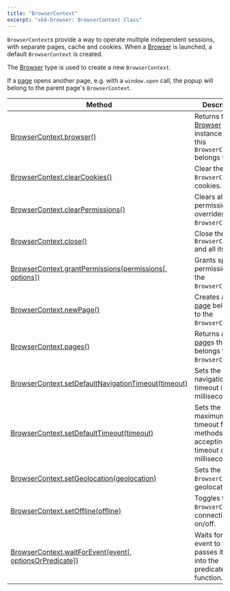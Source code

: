 ```yaml
---
title: "BrowserContext"
excerpt: "xk6-browser: BrowserContext Class"
---
```


`BrowserContext`s provide a way to operate multiple independent sessions, with separate pages, cache and cookies. When a [Browser](/javascript-api/xk6-browser/browser) is launched, a default `BrowserContext` is created.

The [Browser](/javascript-api/xk6-browser/browser) type is used to create a new `BrowserContext`.

If a [page](/javascript-api/xk6-browser/page) opens another page, e.g. with a `window.open` call, the popup will belong to the parent page's `BrowserContext`.


| Method                                                                                                                                          | Description                                                                                                |
|-------------------------------------------------------------------------------------------------------------------------------------------------|------------------------------------------------------------------------------------------------------------|
| [BrowserContext.browser()](/javascript-api/xk6-browser/browsercontext/browser/)                                                                 | Returns the [Browser](/javascript-api/xk6-browser/browser) instance that this `BrowserContext` belongs to. |
| <BWIPT id="442"/> [BrowserContext.clearCookies()](/javascript-api/xk6-browser/browsercontext/clearcookies/)                                     | Clear the `BrowserContext`'s cookies.                                                                      |
| <BWIPT id="443"/> [BrowserContext.clearPermissions()](/javascript-api/xk6-browser/browsercontext/clearpermissions)                              | Clears all permission overrides for the `BrowserContext`.                                                  |
| [BrowserContext.close()](/javascript-api/xk6-browser/browsercontext/close)                                                                      | Close the `BrowserContext` and all its [page](/javascript-api/xk6-browser/page)s.                          |
| [BrowserContext.grantPermissions(permissions[, options])](/javascript-api/xk6-browser/browsercontext/grantpermissions)                          | Grants specified permissions to the `BrowserContext`.                                                      |
| [BrowserContext.newPage()](/javascript-api/xk6-browser/browsercontext/newpage)                                                                  | Creates a new [page](/javascript-api/xk6-browser/page) belonging to the `BrowserContext`.                  |
| <BWIPT id="444"/> [BrowserContext.pages()](/javascript-api/xk6-browser/browsercontext/pages)                                                    | Returns a list of [page](/javascript-api/xk6-browser/page)s that belongs to the `BrowserContext`.          |
| <BWIPT id="445"/> [BrowserContext.setDefaultNavigationTimeout(timeout)](/javascript-api/xk6-browser/browsercontext/setdefaultnavigationtimeout) | Sets the default navigation timeout in milliseconds.                                                       |
| <BWIPT id="456"/> [BrowserContext.setDefaultTimeout(timeout)](/javascript-api/xk6-browser/browsercontext/setdefaulttimeout)                     | Sets the default maximum timeout for all methods accepting a timeout option in milliseconds.               |
| <BWIPT id="435"/> [BrowserContext.setGeolocation(geolocation)](/javascript-api/xk6-browser/browsercontext/setgeolocation)                       | Sets the `BrowserContext`'s geolocation.                                                                   |
| [BrowserContext.setOffline(offline)](/javascript-api/xk6-browser/browsercontext/setoffline)                                                     | Toggles the `BrowserContext`'s connectivity on/off.                                                        |
| <BWIPT id="447"/> [BrowserContext.waitForEvent(event[, optionsOrPredicate])](/javascript-api/xk6-browser/browsercontext/waitforevent)           | Waits for the event to fire and passes its value into the predicate function.                              |

